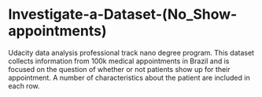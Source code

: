 # Investigate-a-Dataset-(No_Show-appointments)
Udacity data analysis professional track nano degree program.
This dataset collects information from 100k medical appointments in Brazil and is focused on the question of whether or not patients show up for their appointment. A number of characteristics about the patient are included in each row.

